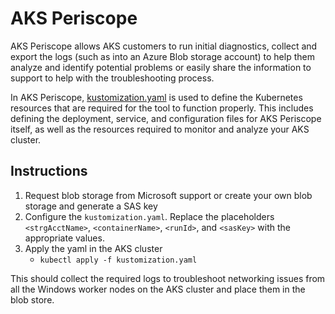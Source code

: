 # AKS Periscope

AKS Periscope allows AKS customers to run initial diagnostics, collect and export the logs (such as into an Azure Blob storage account) to help them analyze and identify potential problems or easily share the information to support to help with the troubleshooting process.

In AKS Periscope, [kustomization.yaml](./kustomization.yaml) is used to define the Kubernetes resources that are required for the tool to function properly. This includes defining the deployment, service, and configuration files for AKS Periscope itself, as well as the resources required to monitor and analyze your AKS cluster.

## Instructions

  1. Request blob storage from Microsoft support or create your own blob storage and generate a SAS key
  2. Configure the `kustomization.yaml`. Replace the placeholders `<strgAcctName>`, `<containerName>`, `<runId>`, and `<sasKey>` with the appropriate values.
  3. Apply the yaml in the AKS cluster 
     * `kubectl apply -f kustomization.yaml`

This should collect the required logs to troubleshoot networking issues from all the Windows worker nodes on the AKS cluster and place them in the blob store.